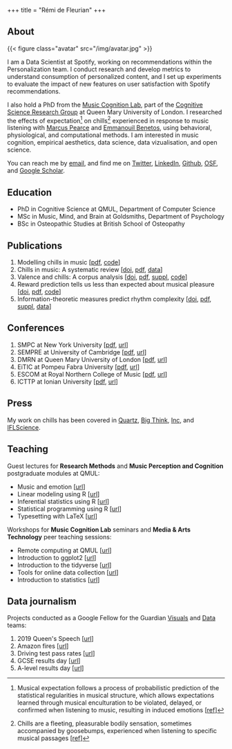 +++
title = "Rémi de Fleurian"
+++

## About

{{< figure class="avatar" src="/img/avatar.jpg" >}}

I am a Data Scientist at Spotify, working on recommendations within the Personalization team. 
I conduct research and develop metrics to understand consumption of personalized content, and I set up experiments to evaluate the impact of new features on user satisfaction with Spotify recommendations.

I also hold a PhD from the [Music Cognition Lab](http://music-cognition.eecs.qmul.ac.uk/), part of the [Cognitive Science Research Group](http://cogsci.eecs.qmul.ac.uk/) at Queen Mary University of London. I researched the effects of expectation[^1] on chills[^2] experienced in response to music listening with [Marcus Pearce](http://webprojects.eecs.qmul.ac.uk/marcusp/) and [Emmanouil Benetos](http://www.eecs.qmul.ac.uk/~emmanouilb/), using behavioral, physiological, and computational methods. 
I am interested in music cognition, empirical aesthetics, data science, data vizualisation, and open science.

You can reach me by [email](mailto:remi.defleurian@gmail.com), 
and find me on [Twitter](https://twitter.com/remidefleurian), 
[LinkedIn](https://www.linkedin.com/in/remidefleurian/), 
[Github](https://github.com/remidefleurian), 
[OSF](https://osf.io/f2jgd/), 
and [Google Scholar](https://scholar.google.co.uk/citations?user=kH6xaHsAAAAJ).

## Education

* PhD in Cognitive Science at QMUL, Department of Computer Science
* MSc in Music, Mind, and Brain at Goldsmiths, Department of Psychology
* BSc in Osteopathic Studies at British School of Osteopathy

## Publications

1. Modelling chills in music [[pdf](https://remidefleurian.com/files/2022-dissertation.pdf), [code](https://github.com/remidefleurian/phd-thesis)]
2. Chills in music: A systematic review [[doi](https://doi.org/10.1037/bul0000341), [pdf](https://remidefleurian.com/files/2021-psycholbull.pdf), [data](https://doi.org/10.17605/osf.io/uyg7m)]
3. Valence and chills: A corpus analysis [[doi](https://doi.org/10.1177/20416695211024680), [pdf](https://remidefleurian.com/files/2021-iperception.pdf), [suppl](https://journals.sagepub.com/doi/suppl/10.1177/20416695211024680), [code](https://doi.org/10.5281/zenodo.4161610)]
4. Reward prediction tells us less than expected about musical pleasure [[doi](https://doi.org/10.1073/pnas.1913244116), [pdf](https://remidefleurian.com/files/2019-pnas.pdf), [code](https://codeocean.com/capsule/7918672/tree/v1)]
5. Information-theoretic measures predict rhythm complexity [[doi](https://doi.org/10.1111/cogs.12347), [pdf](https://remidefleurian.com/files/2017-cognsci-paper.pdf), [suppl](https://remidefleurian.com/files/2017-cognsci-suppl.pdf), [data](https://doi.org/10.17605/osf.io/yk3wa)]

## Conferences

1. SMPC at New York University [[pdf](https://remidefleurian.com/files/2019-smpc.pdf), [url](https://wp.nyu.edu/smpc2019/)]
2. SEMPRE at University of Cambridge [[pdf](https://remidefleurian.com/files/2019-sempre.pdf), [url](https://cms.mus.cam.ac.uk/conferences/sempre-graduate-conference/)]
3. DMRN at Queen Mary University of London [[pdf](https://remidefleurian.com/files/2018-dmrn.pdf), [url](https://www.qmul.ac.uk/dmrn/dmrn13/)]
4. EiTIC at Pompeu Fabra University [[pdf](https://remidefleurian.com/files/2018-eitic.pdf), [url](https://www.upf.edu/web/etic_doctoral_workshop/)]
5. ESCOM at Royal Northern College of Music [[pdf](https://remidefleurian.com/files/2015-escom.pdf), [url](https://www.escom.org/conferences-triennial.html)]
6. ICTTP at Ionian University [[pdf](https://remidefleurian.com/files/2014-icttp.pdf), [url](http://www.finalconference.timely-cost.eu/)]

## Press

My work on chills has been covered in [Quartz](https://qz.com/2071652/a-spotify-playlist-with-715-songs-known-to-give-people-chills), [Big Think](https://bigthink.com/neuropsych/frisson-song-playlist), [Inc](https://www.inc.com/minda-zetlin/songs-give-chills-lift-mood-playlist-spotify.html), and [IFLScience](https://www.iflscience.com/brain/this-playlist-will-give-you-skin-orgasms-thanks-to-frisson).

## Teaching

Guest lectures for **Research Methods** and **Music Perception and Cognition** postgraduate modules at QMUL:
* Music and emotion [[url](https://github.com/remidefleurian/teaching/tree/master/lectures/music-and-emotion)]
* Linear modeling using R [[url](https://github.com/remidefleurian/teaching/tree/master/lectures/stats-with-r)]
* Inferential statistics using R [[url](https://github.com/remidefleurian/teaching/tree/master/lectures/stats-with-r)]
* Statistical programming using R [[url](https://github.com/remidefleurian/teaching/tree/master/lectures/stats-with-r)]
* Typesetting with LaTeX [[url](https://github.com/remidefleurian/teaching/tree/master/lectures/typesetting-with-latex)]

Workshops for **Music Cognition Lab** seminars and **Media & Arts Technology** peer teaching sessions:
* Remote computing at QMUL [[url](https://github.com/remidefleurian/teaching/tree/master/lectures/remote-computing)]
* Introduction to ggplot2 [[url](https://github.com/remidefleurian/teaching/tree/master/lectures/intro-to-ggplot2)]
* Introduction to the tidyverse [[url](https://github.com/remidefleurian/teaching/tree/master/lectures/intro-to-tidyverse)]
* Tools for online data collection [[url](https://github.com/remidefleurian/teaching/tree/master/lectures/online-data-collection)]
* Introduction to statistics [[url](https://github.com/remidefleurian/teaching/tree/master/lectures/intro-to-stats)]

## Data journalism

Projects conducted as a Google Fellow for the Guardian [Visuals](https://twitter.com/GuardianVisuals) and [Data](https://twitter.com/guardiandata) teams:
1. 2019 Queen's Speech [[url](https://www.theguardian.com/politics/ng-interactive/2019/oct/14/how-unusual-language-boris-johnson-first-queens-speech)]
2. Amazon fires [[url](https://www.theguardian.com/environment/2019/aug/23/amazon-fires-what-is-happening-anything-we-can-do?)]
3. Driving test pass rates [[url](https://www.theguardian.com/world/2019/aug/23/an-easy-ride-scottish-village-fuels-debate-driving-test-pass-rates)]
4. GCSE results day [[url](https://www.theguardian.com/education/live/2019/aug/22/gcse-results-day-2019-live-news)]
5. A-level results day [[url](https://www.theguardian.com/education/live/2019/aug/15/a-level-results-2019-students-await-results-from-reformed-exams-live?)]

[^1]: Musical expectation follows a process of probabilistic prediction of the statistical regularities in musical structure, which allows expectations learned through musical enculturation to be violated, delayed, or confirmed when listening to music, resulting in induced emotions [[ref](https://doi.org/10.1111/nyas.13654)]
[^2]: Chills are a fleeting, pleasurable bodily sensation, sometimes accompanied by goosebumps, experienced when listening to specific musical passages [[ref](https://doi.org/10.31234/osf.io/yc6d8)]
